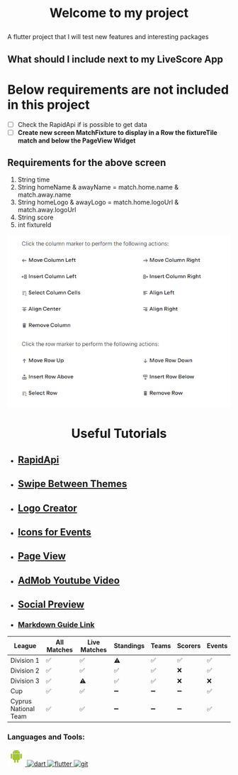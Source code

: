 # <p style="text-align: center;"> Welcome to my project</p>

A flutter project that I will test new features and interesting packages

## What should I include next to my LiveScore App

# Below requirements are not included in this project

- [ ] Check the RapidApi if is possible to get data
- [ ] **Create new screen MatchFixture to display in a Row the fixtureTile match and below the PageView Widget**

## Requirements for the above screen

1. String time
2. String homeName & awayName = match.home.name & match.away.name
3. String homeLogo & awayLogo = match.home.logoUrl & match.away.logoUrl
4. String score
5. int fixtureId

![alt-text](assets/Markdown_Table_Guide.png "Markdown Table Cheat Sheet")

# <p style="text-align: center;">Useful Tutorials</p>

- ## **[RapidApi](https://rapidapi.com/api-sports/api/api-football/pricing)**
- ## **[Swipe Between Themes](https://www.flutterant.com/switching-themes-in-flutter-apps/)**
- ## **[Logo Creator](https://logomakr.com/app/)**
- ## **[Icons for Events](https://www.flaticon.com/)**
- ## **[Page View](https://karthikponnam.medium.com/flutter-pageview-withbottomnavigationbar-fb4c87580f6a)**
- ## **[AdMob Youtube Video](https://www.youtube.com/watch?v=4oLBxuBjGfI)**
- ## **[Social Preview](https://socialify.git.ci/)**
- ### **[Markdown Guide Link](https://www.markdownguide.org/extended-syntax/)**

| **League**           | **All Matches**    | **Live Matches**   | **Standings**      | **Teams**          | **Scorers**        | **Events**         |
|----------------------|--------------------|--------------------|--------------------|--------------------|--------------------|--------------------|
| Division 1           | :white_check_mark: | :white_check_mark: | :warning:          | :white_check_mark: | :white_check_mark: | :white_check_mark: |
| Division 2           | :white_check_mark: | :white_check_mark: | :white_check_mark: | :white_check_mark: | :x:                | :white_check_mark: |
| Division 3           | :white_check_mark: | :warning:          | :white_check_mark: | :white_check_mark: | :x:                | :x:                |
| Cup                  | :white_check_mark: | :white_check_mark: | :heavy_minus_sign: | :heavy_minus_sign: | :heavy_minus_sign: | :white_check_mark: |
| Cyprus National Team | :white_check_mark: | :white_check_mark: | :heavy_minus_sign: | :heavy_minus_sign: | :heavy_minus_sign: | :white_check_mark: |

<h3 align="left">Languages and Tools:</h3>
<p align="left"> <a href="https://developer.android.com" target="_blank" rel="noreferrer"> <img src="https://raw.githubusercontent.com/devicons/devicon/master/icons/android/android-original-wordmark.svg" alt="android" width="40" height="40"/> </a>
<a href="https://dart.dev" target="_blank" rel="noreferrer"> <img src="https://www.vectorlogo.zone/logos/dartlang/dartlang-icon.svg" alt="dart" width="40" height="40"/> </a>
<a href="https://flutter.dev" target="_blank" rel="noreferrer"> <img src="https://www.vectorlogo.zone/logos/flutterio/flutterio-icon.svg" alt="flutter" width="40" height="40"/> </a>
<a href="https://git-scm.com/" target="_blank" rel="noreferrer"> <img src="https://www.vectorlogo.zone/logos/git-scm/git-scm-icon.svg" alt="git" width="40" height="40"/> </a></p>